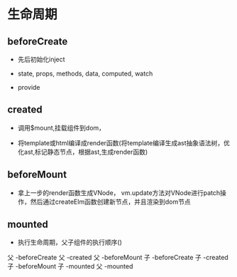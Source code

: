# 生命周期

## beforeCreate

- 先后初始化inject

- state, props, methods, data, computed, watch

- provide

## created

- 调用$mount,挂载组件到dom，

- 将template或html编译成render函数(将template编译生成ast抽象语法树，优化ast,标记静态节点，根据ast,生成render函数)

## beforeMount

- 拿上一步的render函数生成VNode， vm.update方法对VNode进行patch操作，然后通过createElm函数创建新节点，并且渲染到dom节点

## mounted

- 执行生命周期，父子组件的执行顺序()

父 -beforeCreate
父 -created
父 -beforeMount
子 -beforeCreate
子 -created
子 -beforeMount
子 -mounted
父 -mounted
